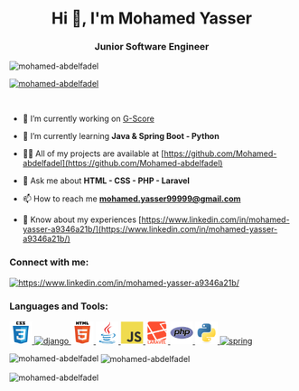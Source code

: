 <h1 align="center">Hi 👋, I'm Mohamed Yasser</h1>
<h3 align="center">Junior Software Engineer</h3>

<p align="left"> <img src="https://komarev.com/ghpvc/?username=mohamed-abdelfadel&label=Profile%20views&color=0e75b6&style=flat" alt="mohamed-abdelfadel" /> </p>

<p align="left"> <a href="https://github.com/ryo-ma/github-profile-trophy"><img src="https://github-profile-trophy.vercel.app/?username=mohamed-abdelfadel" alt="mohamed-abdelfadel" /></a> </p>

<p align="left"> <a href="https://twitter.com/" target="blank"><img src="https://img.shields.io/twitter/follow/?logo=twitter&style=for-the-badge" alt="" /></a> </p>

- 🔭 I’m currently working on [G-Score](https://github.com/Mohamed-abdelfadel/graduation_project_backend)

- 🌱 I’m currently learning **Java & Spring Boot - Python**

- 👨‍💻 All of my projects are available at [https://github.com/Mohamed-abdelfadel](https://github.com/Mohamed-abdelfadel)

- 💬 Ask me about **HTML - CSS - PHP - Laravel**

- 📫 How to reach me **mohamed.yasser99999@gmail.com**

- 📄 Know about my experiences [https://www.linkedin.com/in/mohamed-yasser-a9346a21b/](https://www.linkedin.com/in/mohamed-yasser-a9346a21b/)

<h3 align="left">Connect with me:</h3>
<p align="left">
<a href="https://linkedin.com/in/https://www.linkedin.com/in/mohamed-yasser-a9346a21b/" target="blank"><img align="center" src="https://raw.githubusercontent.com/rahuldkjain/github-profile-readme-generator/master/src/images/icons/Social/linked-in-alt.svg" alt="https://www.linkedin.com/in/mohamed-yasser-a9346a21b/" height="30" width="40" /></a>
</p>

<h3 align="left">Languages and Tools:</h3>
<p align="left"> <a href="https://www.w3schools.com/css/" target="_blank" rel="noreferrer"> <img src="https://raw.githubusercontent.com/devicons/devicon/master/icons/css3/css3-original-wordmark.svg" alt="css3" width="40" height="40"/> </a> <a href="https://www.djangoproject.com/" target="_blank" rel="noreferrer"> <img src="https://cdn.worldvectorlogo.com/logos/django.svg" alt="django" width="40" height="40"/> </a> <a href="https://www.w3.org/html/" target="_blank" rel="noreferrer"> <img src="https://raw.githubusercontent.com/devicons/devicon/master/icons/html5/html5-original-wordmark.svg" alt="html5" width="40" height="40"/> </a> <a href="https://www.java.com" target="_blank" rel="noreferrer"> <img src="https://raw.githubusercontent.com/devicons/devicon/master/icons/java/java-original.svg" alt="java" width="40" height="40"/> </a> <a href="https://developer.mozilla.org/en-US/docs/Web/JavaScript" target="_blank" rel="noreferrer"> <img src="https://raw.githubusercontent.com/devicons/devicon/master/icons/javascript/javascript-original.svg" alt="javascript" width="40" height="40"/> </a> <a href="https://laravel.com/" target="_blank" rel="noreferrer"> <img src="https://raw.githubusercontent.com/devicons/devicon/master/icons/laravel/laravel-plain-wordmark.svg" alt="laravel" width="40" height="40"/> </a> <a href="https://www.php.net" target="_blank" rel="noreferrer"> <img src="https://raw.githubusercontent.com/devicons/devicon/master/icons/php/php-original.svg" alt="php" width="40" height="40"/> </a> <a href="https://www.python.org" target="_blank" rel="noreferrer"> <img src="https://raw.githubusercontent.com/devicons/devicon/master/icons/python/python-original.svg" alt="python" width="40" height="40"/> </a> <a href="https://spring.io/" target="_blank" rel="noreferrer"> <img src="https://www.vectorlogo.zone/logos/springio/springio-icon.svg" alt="spring" width="40" height="40"/> </a> </p>

<p><img align="left" src="https://github-readme-stats.vercel.app/api/top-langs?username=mohamed-abdelfadel&show_icons=true&locale=en&layout=compact" alt="mohamed-abdelfadel" /></p>

<p>&nbsp;<img align="center" src="https://github-readme-stats.vercel.app/api?username=mohamed-abdelfadel&show_icons=true&locale=en" alt="mohamed-abdelfadel" /></p>

<p><img align="center" src="https://github-readme-streak-stats.herokuapp.com/?user=mohamed-abdelfadel&" alt="mohamed-abdelfadel" /></p>

